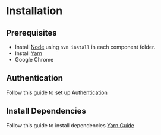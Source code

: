 # Installation

## Prerequisites

- Install [Node](https://nodejs.org/en/) using `nvm install` in each component folder.
- Install [Yarn](https://yarnpkg.com/en/)
- Google Chrome

## Authentication

Follow this guide to set up [Authentication](AUTHENTICATION.md)

## Install Dependencies

Follow this guide to install dependencies [Yarn Guide](https://yarnpkg.com/en/docs/installing-dependencies)
